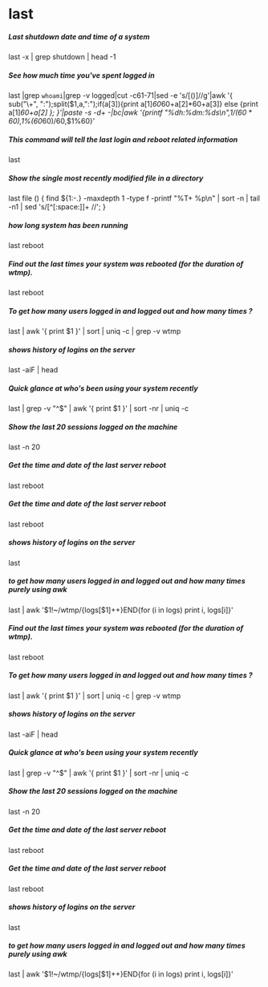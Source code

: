 # last

##### Last shutdown date and time of a system

   last  -x | grep shutdown | head -1

##### See how much time you've spent logged in

   last |grep `whoami`|grep -v logged|cut -c61-71|sed -e 's/[()]//g'|awk '{ sub("\\+", ":");split($1,a,":");if(a[3]){print a[1]*60*60+a[2]*60+a[3]} else {print a[1]*60+a[2] }; }'|paste -s -d+ -|bc|awk '{printf "%dh:%dm:%ds\n",$1/(60*60),$1%(60*60)/60,$1%60}'

##### This command will tell the last login and reboot related information

   last 

##### Show the single most recently modified file in a directory

   last file () { find ${1:-.} -maxdepth 1 -type f -printf "%T+ %p\n" | sort -n | tail -n1 | sed 's/[^[:space:]]\+ //'; }

##### how long system has been running

   last  reboot

##### Find out the last times your system was rebooted (for the duration of wtmp).

   last  reboot

##### To get how many users logged in and logged out and how many times ?

   last  | awk '{ print $1 }' | sort | uniq -c | grep -v wtmp

##### shows history of logins on the server

   last  -aiF | head

##### Quick glance at who's been using your system recently

   last   | grep -v "^$" | awk '{ print $1 }' | sort -nr | uniq -c

##### Show the last 20 sessions logged on the machine

   last  -n 20

##### Get the time and date of the last server reboot

   last  reboot

##### Get the time and date of the last server reboot

   last  reboot

##### shows history of logins on the server

   last 

##### to get how many users logged in and logged out and how many times purely using awk

   last  | awk '$1!~/wtmp/{logs[$1]++}END{for (i in logs) print i, logs[i]}'

##### Find out the last times your system was rebooted (for the duration of wtmp).

   last  reboot

##### To get how many users logged in and logged out and how many times ?

   last  | awk '{ print $1 }' | sort | uniq -c | grep -v wtmp

##### shows history of logins on the server

   last  -aiF | head

##### Quick glance at who's been using your system recently

   last   | grep -v "^$" | awk '{ print $1 }' | sort -nr | uniq -c

##### Show the last 20 sessions logged on the machine

   last  -n 20

##### Get the time and date of the last server reboot

   last  reboot

##### Get the time and date of the last server reboot

   last  reboot

##### shows history of logins on the server

   last 

##### to get how many users logged in and logged out and how many times purely using awk

   last  | awk '$1!~/wtmp/{logs[$1]++}END{for (i in logs) print i, logs[i]}'
